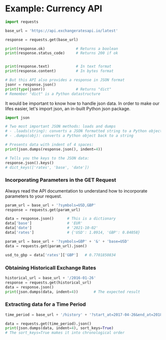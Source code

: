 
# Example: Currency API

```python
import requests

base_url = 'https://api.exchangeratesapi.io/latest'

response = requests.get(base_url)

print(response.ok)              # Returns a boolean
print(response.status_code)     # Returns 200 if ok


print(response.text)            # In text format
print(response.content)         # In bytes format

# But this API also provides a response in JSON format
jsonr = response.json()
print(type(jsonr))              # Returns "dict"
# Remember "dict" is a Python datastructure
```

It would be important to know how to handle json data. In order to make our lifes easier, let's import json, an in-built Python json package.

```python
import json

# Two most important JSON methods: loads and dumps
# - .loads(string): converts a JSON formatted string to a Python object
# - .dumps(obj): converts a Python object back to a string

# Presents data with indent of 4 spaces:
print(json.dumps(response.json(), indent=4))

# Tells you the keys to the JSON data:
response.json().keys()
# dict_keys(['rates', 'base', 'date'])
```

### Incorporating Parameters in the GET Request

Always read the API documentation to understand how to incorporate parameters to your request.

```python
param_url = base_url + '?symbols=USD,GBP'
response = requests.get(param_url)

data = response.json()      # This is a dictionary
data['base']                # 'EUR'
data['date']                # '2021-10-02'
data['rates']               # {'USD': 1.0914, 'GBP': 0.84058}

param_url = base_url + '?symbols=GBP' + '&' + 'base=USD'
data = requests.get(param_url).json()

usd_to_gbp = data['rates']['GBP']   # 0.7701850834
```

### Obtaining Historicall Exchange Rates

```python
historical_url = base_url + '/2016-01-26'
response = requests.get(historical_url)
data = response.json()
print(json.dumps(data, indent=4))       # The expected result
```

### Extracting data for a Time Period

```python
time_period = base_url + '/history' + '?start_at=2017-04-26&end_at=2018-04-26' + '&symbols=GBP'

data = requests.get(time_period).json()
print(json.dumps(data, indent=4), sort_keys=True)
# The sort_keys=True makes it into chronological order
```

